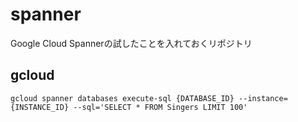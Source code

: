 # spanner
Google Cloud Spannerの試したことを入れておくリポジトリ

## gcloud

```
gcloud spanner databases execute-sql {DATABASE_ID} --instance={INSTANCE_ID} --sql='SELECT * FROM Singers LIMIT 100'
```
